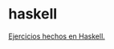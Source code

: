 # haskell
[Ejercicios hechos en Haskell.
](https://github.com/paradigmas-de-programacion/guia-haskell/blob/master/README.md)
